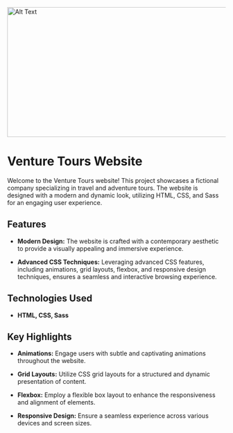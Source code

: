 <img src="/images/landing-page.jpeg" alt="Alt Text" width="600" height="300" />

<br/>

# Venture Tours Website

Welcome to the  Venture Tours website! This project showcases a fictional company specializing in travel and adventure tours. The website is designed with a modern and dynamic look, utilizing HTML, CSS, and Sass for an engaging user experience.

## Features

- **Modern Design:** The website is crafted with a contemporary aesthetic to provide a visually appealing and immersive experience.

- **Advanced CSS Techniques:** Leveraging advanced CSS features, including animations, grid layouts, flexbox, and responsive design techniques, ensures a seamless and interactive browsing experience.

## Technologies Used

- **HTML, CSS, Sass** 


## Key Highlights

- **Animations:** Engage users with subtle and captivating animations throughout the website.

- **Grid Layouts:** Utilize CSS grid layouts for a structured and dynamic presentation of content.

- **Flexbox:** Employ a flexible box layout to enhance the responsiveness and alignment of elements.

- **Responsive Design:** Ensure a seamless experience across various devices and screen sizes.







